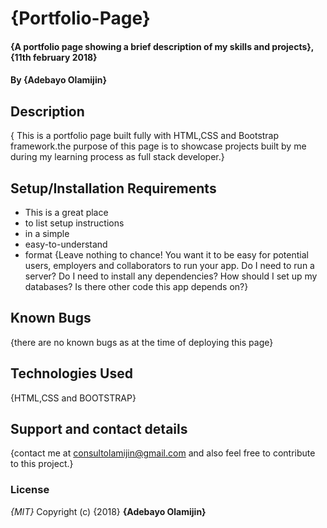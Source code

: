 # {Portfolio-Page}
#### {A portfolio page showing a brief description of my skills and projects}, {11th february 2018}
#### By **{Adebayo Olamijin}**
## Description
{ This is a portfolio page built fully with HTML,CSS and Bootstrap framework.the purpose of this page is to showcase projects built by me during my learning process as full stack developer.}
## Setup/Installation Requirements
* This is a great place
* to list setup instructions
* in a simple
* easy-to-understand
* format
{Leave nothing to chance! You want it to be easy for potential users, employers and collaborators to run your app. Do I need to run a server? Do I need to install any dependencies? How should I set up my databases? Is there other code this app depends on?}
## Known Bugs
{there are no known bugs as at the time of deploying this page}
## Technologies Used
{HTML,CSS and BOOTSTRAP}
## Support and contact details
{contact me at consultolamijin@gmail.com and also feel free to contribute to this project.}
### License
*{MIT}*
Copyright (c) {2018} **{Adebayo Olamijin}**
